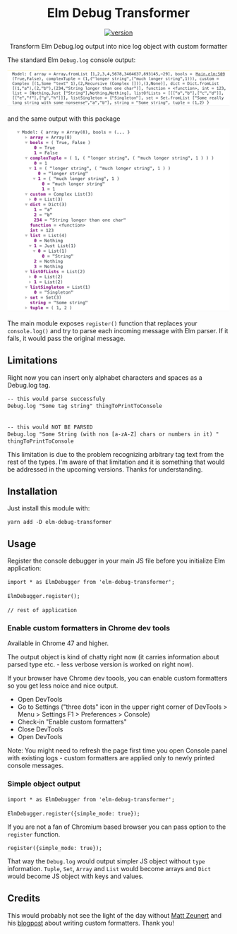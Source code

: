 <div align="center">
    <h1>Elm Debug Transformer</h1>
    <a href="https://badge.fury.io/js/elm-debug-transformer">
      <img src="https://badge.fury.io/js/elm-debug-transformer.svg" alt="version">
    </a>
    <p>Transform Elm Debug.log output into nice log object with custom formatter</p>
</div>

The standard Elm `Debug.log` console output:

![Elm Debug.log in console without formatter](img/ugly_output.png)

and the same output with this package 

![Elm Debug.log with this package and custom formatter enabled in Chrome](img/nice_output.png)

The main module exposes `register()` function that replaces your `console.log()` and try to parse each incoming message with Elm parser. If it fails, it would pass the original message.

## Limitations

Right now you can insert only alphabet characters and spaces as a Debug.log tag. 
```
-- this would parse successfuly
Debug.log "Some tag string" thingToPrintToConsole


-- this would NOT BE PARSED
Debug.log "Some String (with non [a-zA-Z] chars or numbers in it) " thingToPrintToConsole
```

This limitation is due to the problem recognizing arbitrary tag text from the rest of the types. I'm aware of that limitation and it is something that would be addressed in the upcoming versions. Thanks for understanding.


## Installation

Just install this module with:

```
yarn add -D elm-debug-transformer
```

## Usage

Register the console debugger in your main JS file before you initialize Elm application:

```
import * as ElmDebugger from 'elm-debug-transformer';

ElmDebugger.register();

// rest of application
```

### Enable custom formatters in Chrome dev tools
Available in Chrome 47 and higher.

The output object is kind of chatty right now (it carries information about parsed type etc. - less verbose version is worked on right now). 

If your browser have Chrome dev toools, you can enable custom formatters so you get less noice and nice output.

  - Open DevTools
  - Go to Settings ("three dots" icon in the upper right corner of DevTools > Menu > Settings F1 > Preferences > Console)
  - Check-in "Enable custom formatters"
  - Close DevTools
  - Open DevTools

Note: You might need to refresh the page first time you open Console panel with existing logs - custom formatters are applied only to newly printed console messages.

### Simple object output

```
import * as ElmDebugger from 'elm-debug-transformer';

ElmDebugger.register({simple_mode: true});
```

If you are not a fan of Chromium based browser you can pass option to the `register` function. 
```
register({simple_mode: true});
``` 

That way the `Debug.log` would output simpler JS object without `type` information. `Tuple`, `Set`, `Array` and `List` would become arrays and `Dict` would become JS object with keys and values.

## Credits

This would probably not see the light of the day without [Matt Zeunert](https://github.com/mattzeunert) and his [blogpost](https://www.mattzeunert.com/2016/02/19/custom-chrome-devtools-object-formatters.html) about writing custom formatters. Thank you!

